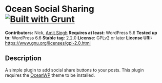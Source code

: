 # Ocean Social Sharing [![Built with Grunt](https://cdn.gruntjs.com/builtwith.png)](http://gruntjs.com/)

**Contributors:** Nick, [Amit Singh](https://profiles.wordpress.org/apprimit/)
**Requires at least:** WordPress 5.6
**Tested up to:** WordPress 6.6
**Stable tag:** 2.2.0
**License:** GPLv2 or later
**License URI:** https://www.gnu.org/licenses/gpl-2.0.html

## Description

A simple plugin to add social share buttons to your posts.
This plugin requires the [OceanWP](https://oceanwp.org/) theme to be installed.